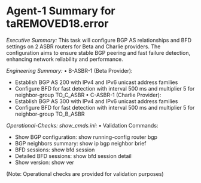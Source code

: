 # Agent-1 Summary for taREMOVED18.error

*Executive Summary:*
This task will configure BGP AS relationships and BFD settings on 2 ASBR routers for Beta and Charlie providers. 
The configuration aims to ensure stable BGP peering and fast failure detection, enhancing network reliability and performance.

*Engineering Summary:*
• B-ASBR-1 (Beta Provider):
   - Establish BGP AS 200 with IPv4 and IPv6 unicast address families
   - Configure BFD for fast detection with interval 500 ms and multiplier 5 for neighbor-group TO_C_ASBR
• C-ASBR-1 (Charlie Provider):
   - Establish BGP AS 300 with IPv4 and IPv6 unicast address families
   - Configure BFD for fast detection with interval 500 ms and multiplier 5 for neighbor-group TO_B_ASBR

*Operational-Checks: show_cmds.ini:*
• Validation Commands:
   - Show BGP configuration: show running-config router bgp
   - BGP neighbors summary: show ip bgp neighbor brief
   - BFD sessions: show bfd session
   - Detailed BFD sessions: show bfd session detail
   - Show version: show ver

(Note: Operational checks are provided for validation purposes)